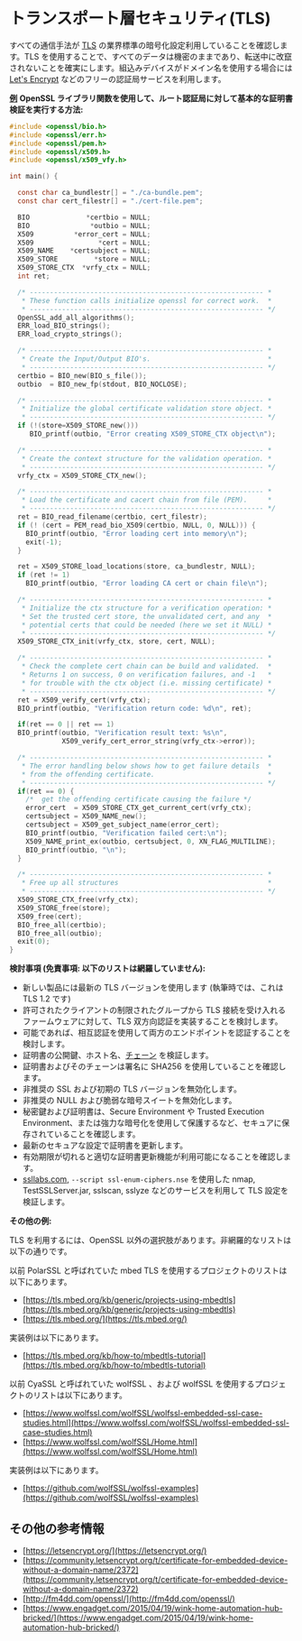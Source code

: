# トランスポート層セキュリティ(TLS)

すべての通信手法が [TLS](https://www.securecoding.cert.org/confluence/display/c/API10-C.+APIs+should+have+security+options+enabled+by+default) の業界標準の暗号化設定利用していることを確認します。TLS を使用することで、すべてのデータは機密のままであり、転送中に改竄されないことを確実にします。組込みデバイスがドメイン名を使用する場合には [Let's Encrypt](https://letsencrypt.org/) などのフリーの認証局サービスを利用します。

[**例**](http://fm4dd.com/openssl/certverify.htm) **OpenSSL ライブラリ関数を使用して、ルート認証局に対して基本的な証明書検証を実行する方法:**

```c
#include <openssl/bio.h>
#include <openssl/err.h>
#include <openssl/pem.h>
#include <openssl/x509.h>
#include <openssl/x509_vfy.h>

int main() {

  const char ca_bundlestr[] = "./ca-bundle.pem";
  const char cert_filestr[] = "./cert-file.pem";

  BIO              *certbio = NULL;
  BIO               *outbio = NULL;
  X509          *error_cert = NULL;
  X509                *cert = NULL;
  X509_NAME    *certsubject = NULL;
  X509_STORE         *store = NULL;
  X509_STORE_CTX  *vrfy_ctx = NULL;
  int ret;

  /* ---------------------------------------------------------- *
   * These function calls initialize openssl for correct work.  *
   * ---------------------------------------------------------- */
  OpenSSL_add_all_algorithms();
  ERR_load_BIO_strings();
  ERR_load_crypto_strings();

  /* ---------------------------------------------------------- *
   * Create the Input/Output BIO's.                             *
   * ---------------------------------------------------------- */
  certbio = BIO_new(BIO_s_file());
  outbio  = BIO_new_fp(stdout, BIO_NOCLOSE);

  /* ---------------------------------------------------------- *
   * Initialize the global certificate validation store object. *
   * ---------------------------------------------------------- */
  if (!(store=X509_STORE_new()))
     BIO_printf(outbio, "Error creating X509_STORE_CTX object\n");

  /* ---------------------------------------------------------- *
   * Create the context structure for the validation operation. *
   * ---------------------------------------------------------- */
  vrfy_ctx = X509_STORE_CTX_new();

  /* ---------------------------------------------------------- *
   * Load the certificate and cacert chain from file (PEM).     *
   * ---------------------------------------------------------- */
  ret = BIO_read_filename(certbio, cert_filestr);
  if (! (cert = PEM_read_bio_X509(certbio, NULL, 0, NULL))) {
    BIO_printf(outbio, "Error loading cert into memory\n");
    exit(-1);
  }

  ret = X509_STORE_load_locations(store, ca_bundlestr, NULL);
  if (ret != 1)
    BIO_printf(outbio, "Error loading CA cert or chain file\n");

  /* ---------------------------------------------------------- *
   * Initialize the ctx structure for a verification operation: *
   * Set the trusted cert store, the unvalidated cert, and any  *
   * potential certs that could be needed (here we set it NULL) *
   * ---------------------------------------------------------- */
  X509_STORE_CTX_init(vrfy_ctx, store, cert, NULL);

  /* ---------------------------------------------------------- *
   * Check the complete cert chain can be build and validated.  *
   * Returns 1 on success, 0 on verification failures, and -1   *
   * for trouble with the ctx object (i.e. missing certificate) *
   * ---------------------------------------------------------- */
  ret = X509_verify_cert(vrfy_ctx);
  BIO_printf(outbio, "Verification return code: %d\n", ret);

  if(ret == 0 || ret == 1)
  BIO_printf(outbio, "Verification result text: %s\n",
             X509_verify_cert_error_string(vrfy_ctx->error));

  /* ---------------------------------------------------------- *
   * The error handling below shows how to get failure details  *
   * from the offending certificate.                            *
   * ---------------------------------------------------------- */
  if(ret == 0) {
    /*  get the offending certificate causing the failure */
    error_cert  = X509_STORE_CTX_get_current_cert(vrfy_ctx);
    certsubject = X509_NAME_new();
    certsubject = X509_get_subject_name(error_cert);
    BIO_printf(outbio, "Verification failed cert:\n");
    X509_NAME_print_ex(outbio, certsubject, 0, XN_FLAG_MULTILINE);
    BIO_printf(outbio, "\n");
  }

  /* ---------------------------------------------------------- *
   * Free up all structures                                     *
   * ---------------------------------------------------------- */
  X509_STORE_CTX_free(vrfy_ctx);
  X509_STORE_free(store);
  X509_free(cert);
  BIO_free_all(certbio);
  BIO_free_all(outbio);
  exit(0);
}
```

**検討事項 (免責事項: 以下のリストは網羅していません):**

* 新しい製品には最新の TLS バージョンを使用します (執筆時では、これは TLS 1.2 です)
* 許可されたクライアントの制限されたグループから TLS 接続を受け入れるファームウェアに対して、TLS 双方向認証を実装することを検討します。
* 可能であれば、相互認証を使用して両方のエンドポイントを認証することを検討します。
* 証明書の公開鍵、ホスト名、[チェーン](http://fm4dd.com/openssl/certverify.htm) を検証します。
* 証明書およびそのチェーンは署名に SHA256 を使用していることを確認します。
* 非推奨の SSL および初期の TLS バージョンを無効化します。
* 非推奨の NULL および脆弱な暗号スイートを無効化します。
* 秘密鍵および証明書は、Secure Environment や Trusted Execution Environment、または強力な暗号化を使用して保護するなど、セキュアに保存されていることを確認します。
* 最新のセキュアな設定で証明書を更新します。
* 有効期限が切れると適切な証明書更新機能が利用可能になることを確認します。
* [ssllabs.com](https://www.ssllabs.com), `--script ssl-enum-ciphers.nse` を使用した nmap, TestSSLServer.jar, sslscan, sslyze などのサービスを利用して TLS 設定を検証します。

**その他の例:**

TLS を利用するには、OpenSSL 以外の選択肢があります。非網羅的なリストは以下の通りです。

以前 PolarSSL と呼ばれていた mbed TLS を使用するプロジェクトのリストは以下にあります。

* [https://tls.mbed.org/kb/generic/projects-using-mbedtls](https://tls.mbed.org/kb/generic/projects-using-mbedtls)
* [https://tls.mbed.org/](https://tls.mbed.org/)

実装例は以下にあります。

* [https://tls.mbed.org/kb/how-to/mbedtls-tutorial](https://tls.mbed.org/kb/how-to/mbedtls-tutorial)

以前 CyaSSL と呼ばれていた wolfSSL 、および wolfSSL を使用するプロジェクトのリストは以下にあります。

* [https://www.wolfssl.com/wolfSSL/wolfssl-embedded-ssl-case-studies.html](https://www.wolfssl.com/wolfSSL/wolfssl-embedded-ssl-case-studies.html)
* [https://www.wolfssl.com/wolfSSL/Home.html](https://www.wolfssl.com/wolfSSL/Home.html)

実装例は以下にあります。

* [https://github.com/wolfSSL/wolfssl-examples](https://github.com/wolfSSL/wolfssl-examples)

## その他の参考情報 <a id="additional-references"></a>

* [https://letsencrypt.org/](https://letsencrypt.org/)
* [https://community.letsencrypt.org/t/certificate-for-embedded-device-without-a-domain-name/2372](https://community.letsencrypt.org/t/certificate-for-embedded-device-without-a-domain-name/2372)
* [http://fm4dd.com/openssl/](http://fm4dd.com/openssl/)
* [https://www.engadget.com/2015/04/19/wink-home-automation-hub-bricked/](https://www.engadget.com/2015/04/19/wink-home-automation-hub-bricked/)
